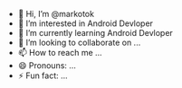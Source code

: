 - 👋 Hi, I’m @markotok
- 👀 I’m interested in Android Devloper
- 🌱 I’m currently learning Android Devloper
- 💞️ I’m looking to collaborate on ...
- 📫 How to reach me ...
- 😄 Pronouns: ...
- ⚡ Fun fact: ...

<!---
markotok/markotok is a ✨ special ✨ repository because its `README.md` (this file) appears on your GitHub profile.
You can click the Preview link to take a look at your changes.
--->
